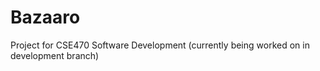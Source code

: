 # Bazaaro
Project for CSE470 Software Development (currently being worked on in development branch)

